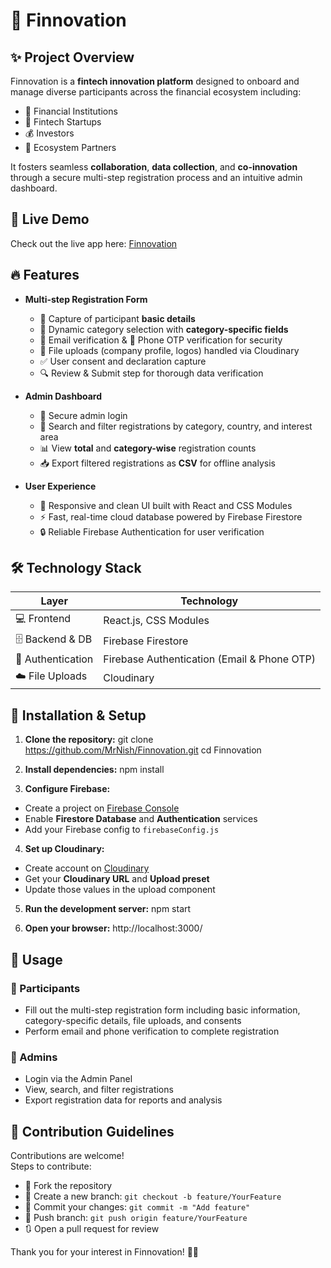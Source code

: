 # 🚀 Finnovation

## ✨ Project Overview
Finnovation is a **fintech innovation platform** designed to onboard and manage diverse participants across the financial ecosystem including:

- 🏦 Financial Institutions  
- 🚀 Fintech Startups  
- 💰 Investors  
- 🤝 Ecosystem Partners  

It fosters seamless **collaboration**, **data collection**, and **co-innovation** through a secure multi-step registration process and an intuitive admin dashboard.

## 🚀 Live Demo
Check out the live app here: [Finnovation](https://finnovation-6x1lxa482-mrnishs-projects.vercel.app/)



## 🔥 Features

- **Multi-step Registration Form**  
  - 📝 Capture of participant **basic details**  
  - 🔄 Dynamic category selection with **category-specific fields**  
  - 📧 Email verification & 📱 Phone OTP verification for security  
  - 📂 File uploads (company profile, logos) handled via Cloudinary  
  - ✅ User consent and declaration capture  
  - 🔍 Review & Submit step for thorough data verification  

- **Admin Dashboard**  
  - 🔐 Secure admin login  
  - 🔎 Search and filter registrations by category, country, and interest area  
  - 📊 View **total** and **category-wise** registration counts  
  - 📥 Export filtered registrations as **CSV** for offline analysis  

- **User Experience**  
  - 🎨 Responsive and clean UI built with React and CSS Modules  
  - ⚡ Fast, real-time cloud database powered by Firebase Firestore  
  - 🔒 Reliable Firebase Authentication for user verification  


## 🛠️ Technology Stack

| Layer               | Technology                                     |
| ------------------- | -----------------------------------------------|
| 💻 Frontend        | React.js, CSS Modules                           |
| 🗄️ Backend & DB    | Firebase Firestore                              |
| 🔐 Authentication  | Firebase Authentication (Email & Phone OTP)     |
| ☁️ File Uploads    | Cloudinary                                      |


## 🚀 Installation & Setup

1. **Clone the repository:**
git clone https://github.com/MrNish/Finnovation.git
cd Finnovation

2. **Install dependencies:**
npm install

3. **Configure Firebase:**
- Create a project on [Firebase Console](https://console.firebase.google.com)  
- Enable **Firestore Database** and **Authentication** services  
- Add your Firebase config to `firebaseConfig.js`  

4. **Set up Cloudinary:**
- Create account on [Cloudinary](https://cloudinary.com/)  
- Get your **Cloudinary URL** and **Upload preset**  
- Update those values in the upload component  

5. **Run the development server:**
npm start


6. **Open your browser:**
http://localhost:3000/


## 🎯 Usage

### 👥 Participants
- Fill out the multi-step registration form including basic information, category-specific details, file uploads, and consents  
- Perform email and phone verification to complete registration  

### 🔐 Admins
- Login via the Admin Panel  
- View, search, and filter registrations  
- Export registration data for reports and analysis  


## 🤝 Contribution Guidelines
Contributions are welcome!  
Steps to contribute:  
- 🍴 Fork the repository  
- 🌿 Create a new branch: `git checkout -b feature/YourFeature`  
- 💾 Commit your changes: `git commit -m "Add feature"`  
- 🚀 Push branch: `git push origin feature/YourFeature`  
- 🔃 Open a pull request for review  


Thank you for your interest in Finnovation! 🎉✨


